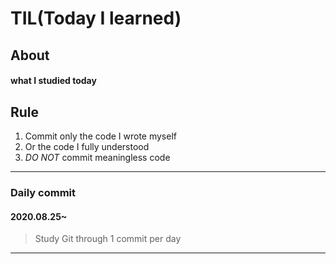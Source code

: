 # TIL(Today I learned)

## About

#### what I studied today


## Rule

1. Commit only the code I wrote myself
2. Or the code I fully understood
3. _DO NOT_ commit meaningless code

---

### Daily commit

#### 2020.08.25~

> Study Git through 1 commit per day

***
